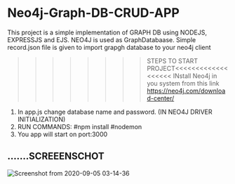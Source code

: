 # Neo4j-Graph-DB-CRUD-APP
This project is a simple implementation of GRAPH DB using NODEJS, EXPRESSJS and EJS.
NEO4J is used as GraphDatabaase.
Simple record.json file is given to import grapgh database to your neo4j client


>>>>>>>>STEPS TO START PROJECT<<<<<<<<<<<<<<<<<<<
INstall Neo4j in you system from this link https://neo4j.com/download-center/
1) In app.js change database name and password. (IN NEO4J DRIVER INITIALIZATION)
2) RUN  COMMANDS:
                #npm install
                #nodemon
3) You app will start on port:3000



.......SCREEENSCHOT
-
![Screenshot from 2020-09-05 03-14-36](https://user-images.githubusercontent.com/46135061/92287654-0338b600-ef28-11ea-8a65-7520935bd341.png)
